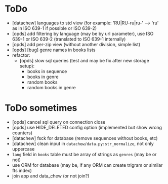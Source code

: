 # ToDo

- [datachew] languages to std view (for example: 'RU|RU-ru|ru-' --> 'ru' as in ISO 639-1 if possible or ISO 639-2)
- [opds] add filtering by language (may be by url parameter), use ISO 639-1 or ISO 639-2 (translated to ISO 639-1 internally)
- [opds] add per-zip view (without another division, simple list)
- [opds] [bug] genre names in books lists
- refactor:
  - [opds] slow sql queries (test and may be fix after new storage setup):
    - books in sequence
    - books in genre
    - random books
    - random books in genre

# ToDo sometimes

- [opds] cancel sql query on connection close
- [opds] use HIDE_DELETED config option (implemented but show wrong counters)
- [datachew] fsck for database (remove sequences without books, etc)
- [datachew] clean input in `datachew/data.py:str_normalize`, not only uppercase
- `lang` field in `books` table must be array of strings as `genres` (may be or not)
- use ORM for database (may be, if any ORM can create trigram or similar fts index)
- join app and data_chew (or not join?)

